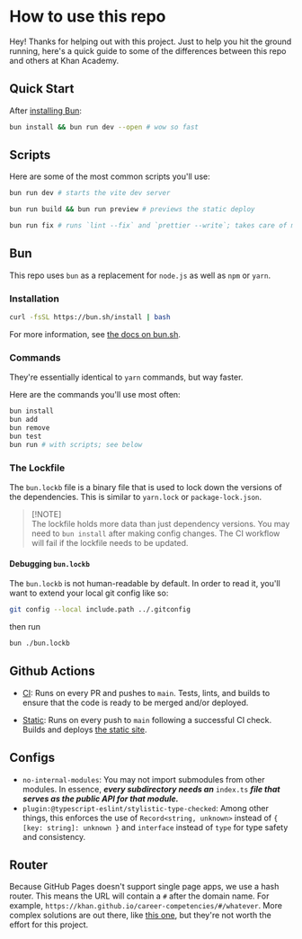 # How to use this repo

Hey! Thanks for helping out with this project. Just to help you hit the ground running, here's a quick guide to some of the differences between this repo and others at Khan Academy.

## Quick Start

After [installing Bun](https://github.com/nedredmond/career-competencies/edit/main/README.md#installation):

```bash
bun install && bun run dev --open # wow so fast
```

## Scripts

Here are some of the most common scripts you'll use:

```bash
bun run dev # starts the vite dev server

bun run build && bun run preview # previews the static deploy

bun run fix # runs `lint --fix` and `prettier --write`; takes care of most linting issues, alerts you to the rest
```

## Bun

This repo uses `bun` as a replacement for `node.js` as well as `npm` or `yarn`.

### Installation

```bash
curl -fsSL https://bun.sh/install | bash
```

For more information, see [the docs on bun.sh](https://bun.sh/docs/installation#installing).

### Commands

They're essentially identical to `yarn` commands, but way faster.

Here are the commands you'll use most often:

```bash
bun install
bun add
bun remove
bun test
bun run # with scripts; see below
```

### The Lockfile

The `bun.lockb` file is a binary file that is used to lock down the versions of the dependencies. This is similar to `yarn.lock` or `package-lock.json`.

> [!NOTE]\
> The lockfile holds more data than just dependency versions. You may need to `bun install` after making config changes. The CI workflow will fail if the lockfile needs to be updated.

#### Debugging `bun.lockb`

The `bun.lockb` is not human-readable by default. In order to read it, you'll want to extend your local git config like so:

```bash
git config --local include.path ../.gitconfig
```

then run

```bash
bun ./bun.lockb
```

## Github Actions

- [CI](.github/workflows/ci.yml): Runs on every PR and pushes to `main`. Tests, lints, and builds to ensure that the code is ready to be merged and/or deployed.

- [Static](.github/workflows/static.yml): Runs on every push to `main` following a successful CI check. Builds and deploys [the static site](https://nedredmond.github.io/career-competencies/).

## Configs

- `no-internal-modules`: You may not import submodules from other modules. In essence, **_every subdirectory needs an_** `index.ts` **_file that serves as the public API for that module._**
- `plugin:@typescript-eslint/stylistic-type-checked`: Among other things, this enforces the use of `Record<string, unknown>` instead of `{ [key: string]: unknown }` and `interface` instead of `type` for type safety and consistency.

## Router

Because GitHub Pages doesn't support single page apps, we use a hash router. This means the URL will contain a `#` after the domain name. For example, `https://khan.github.io/career-competencies/#/whatever`. More complex solutions are out there, like [this one](https://github.com/rafgraph/spa-github-pages), but they're not worth the effort for this project.
